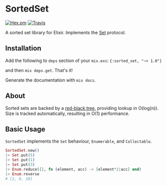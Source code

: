 # SortedSet
[![Hex.pm](https://img.shields.io/hexpm/v/sorted_set.svg)](https://hex.pm/packages/sorted_set) [![Travis](https://img.shields.io/travis/SenecaSystems/sorted_set.svg)](https://travis-ci.org/SenecaSystems/sorted_set)


A sorted set library for Elixir. Implements the
[Set](http://elixir-lang.org/docs/v1.0/elixir/Set.html) protocol.

## Installation

Add the following to `deps` section of your `mix.exs`:
  `{:sorted_set, "~> 1.0"}`

and then `mix deps.get`. That's it!

Generate the documentation with `mix docs`.

## About

Sorted sets are backed by a [red-black tree](http://en.wikipedia.org/wiki/Red%E2%80%93black_tree), providing lookup in O(log(n)). Size is tracked automatically, resulting in O(1)
performance.


## Basic Usage

`SortedSet` implements the `Set` behaviour, `Enumerable`, and `Collectable`.

```elixir
SortedSet.new()
|> Set.put(5)
|> Set.put(1)
|> Set.put(3)
|> Enum.reduce([], fn (element, acc) -> [element*2|acc] end)
|> Enum.reverse
# [2, 6, 10]
```
